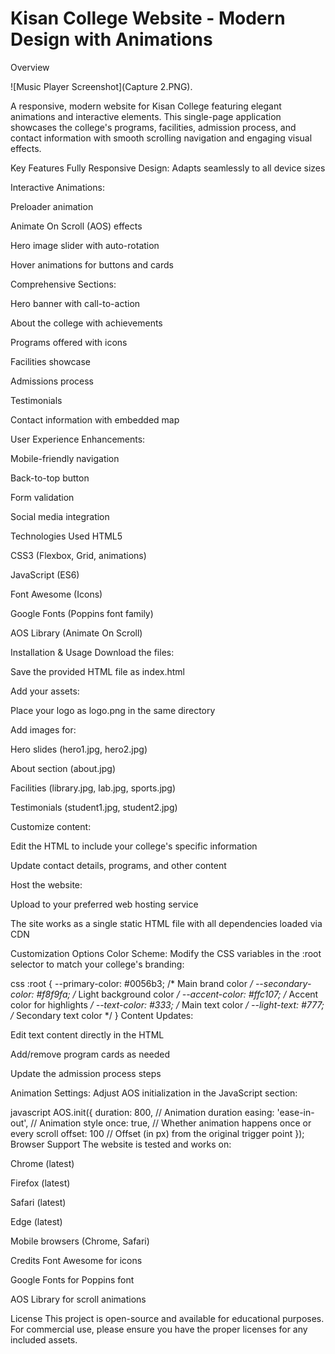 # Kisan College Website - Modern Design with Animations
 
Overview

![Music Player Screenshot](Capture 2.PNG).

A responsive, modern website for Kisan College featuring elegant animations and interactive elements. This single-page application showcases the college's programs, facilities, admission process, and contact information with smooth scrolling navigation and engaging visual effects.

Key Features
Fully Responsive Design: Adapts seamlessly to all device sizes

Interactive Animations:

Preloader animation

Animate On Scroll (AOS) effects

Hero image slider with auto-rotation

Hover animations for buttons and cards

Comprehensive Sections:

Hero banner with call-to-action

About the college with achievements

Programs offered with icons

Facilities showcase

Admissions process

Testimonials

Contact information with embedded map

User Experience Enhancements:

Mobile-friendly navigation

Back-to-top button

Form validation

Social media integration

Technologies Used
HTML5

CSS3 (Flexbox, Grid, animations)

JavaScript (ES6)

Font Awesome (Icons)

Google Fonts (Poppins font family)

AOS Library (Animate On Scroll)

Installation & Usage
Download the files:

Save the provided HTML file as index.html

Add your assets:

Place your logo as logo.png in the same directory

Add images for:

Hero slides (hero1.jpg, hero2.jpg)

About section (about.jpg)

Facilities (library.jpg, lab.jpg, sports.jpg)

Testimonials (student1.jpg, student2.jpg)

Customize content:

Edit the HTML to include your college's specific information

Update contact details, programs, and other content

Host the website:

Upload to your preferred web hosting service

The site works as a single static HTML file with all dependencies loaded via CDN

Customization Options
Color Scheme:
Modify the CSS variables in the :root selector to match your college's branding:

css
:root {
    --primary-color: #0056b3; /* Main brand color */
    --secondary-color: #f8f9fa; /* Light background color */
    --accent-color: #ffc107; /* Accent color for highlights */
    --text-color: #333; /* Main text color */
    --light-text: #777; /* Secondary text color */
}
Content Updates:

Edit text content directly in the HTML

Add/remove program cards as needed

Update the admission process steps

Animation Settings:
Adjust AOS initialization in the JavaScript section:

javascript
AOS.init({
    duration: 800, // Animation duration
    easing: 'ease-in-out', // Animation style
    once: true, // Whether animation happens once or every scroll
    offset: 100 // Offset (in px) from the original trigger point
});
Browser Support
The website is tested and works on:

Chrome (latest)

Firefox (latest)

Safari (latest)

Edge (latest)

Mobile browsers (Chrome, Safari)

Credits
Font Awesome for icons

Google Fonts for Poppins font

AOS Library for scroll animations

License
This project is open-source and available for educational purposes. For commercial use, please ensure you have the proper licenses for any included assets.
